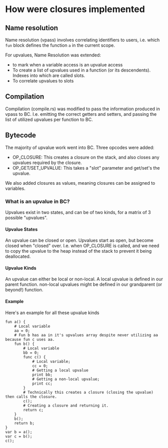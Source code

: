 # How were closures implemented

## Name resolution

Name resolution (vpass) involves correlating identifiers to users, i.e. which `fun` block defines the function `a` in the current scope. 

For upvalues, Name Resolution was extended:
* to mark when a variable access is an upvalue access
* To create a list of upvalues used in a function (or its descendents). Indexes into which are called slots.
* To correlate upvalues to slots

## Compilation

Compilation (compile.rs) was modified to pass the information produced in vpass to BC.
I.e. emitting the correct getters and setters, and passing the list of utilized upvalues per function
to BC.

## Bytecode

The majority of upvalue work went into BC. Three opcodes were added:

* OP_CLOSURE: This creates a closure on the stack, and also closes any upvalues required by the closure.
* OP_GET/SET_UPVALUE: This takes a "slot" parameter and get/set's the upvalue.

We also added closures as values, meaning closures can be assigned to variables.

### What is an upvalue in BC?

Upvalues exist in two states, and can be of two kinds, for a matrix of 3 possible "upvalues". 

#### Upvalue States

An upvalue can be closed or open. Upvalues start as open, but become closed when "closed" over.
I.e. when OP_CLOSURE is called, and we need to copy the upvalue to the heap instead of the 
stack to prevent it being deallocated.

#### Upvalue Kinds

An upvalue can either be local or non-local. A local upvalue is defined in our parent function.
non-local upvalues might be defined in our grandparent (or beyond!) function.

#### Example

Here's an example for all these upvalue kinds
```
fun a() {
    # Local variable
    aa = 0;
    # Fun b has aa in it's upvalues array despite never utilizing aa because fun c uses aa.
    fun b() {
        # Local variable
        bb = 0;
        func c() {
            # Local variable;
            cc = 0;
            # Getting a local upvalue
            print bb;
            # Getting a non-local upvalue;
            print cc;
        }
        # Technically this creates a closure (closing the upvalue) then calls the closure.
        c();
        # Creating a closure and returning it.
        return c;
    }
    b();
    return b;
}
var b = a();
var c = b();
c();
```
